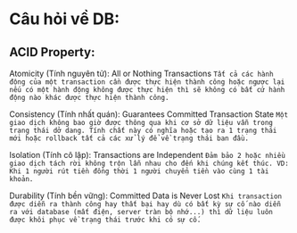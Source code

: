 # Câu hỏi về DB:

## ACID Property:
Atomicity (Tính nguyên tử): All or Nothing Transactions
`Tất cả các hành động của một transaction cần được thực hiện thành công hoặc ngược lại nếu có một hành động không được thực hiện thì sẽ không có bất cứ hành động nào khác được thực hiện thành công.`

Consistency (Tính nhất quán): Guarantees Committed Transaction State
`Một giao dịch không bao giờ được thông qua khi cơ sở dữ liệu vẫn trong trạng thái dở dang. Tính chất này có nghĩa hoặc tạo ra 1 trạng thái mới hoặc rollback tất cả các xử lý để về trạng thái ban đầu.`

Isolation (Tính cô lập): Transactions are Independent
`Đảm bảo 2 hoặc nhiều giao dịch tách rời không trộn lẫn nhau cho đến khi chúng kết thúc. VD: Khi 1 người rút tiền đồng thời 1 người chuyển tiền vào cùng 1 tài khoản.`

Durability (Tính bền vững): Committed Data is Never Lost
`Khi transaction được diễn ra thành công hay thất bại hay dù có bất kỳ sự cố nào diễn ra với database (mất điện, server tràn bộ nhớ...) thì dữ liệu luôn được khôi phục về trạng thái trước khi có sự cố.`